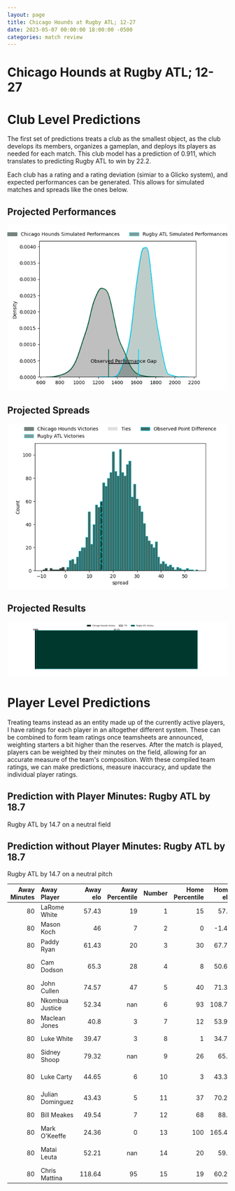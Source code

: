 ```yaml
---  
layout: page  
title: Chicago Hounds at Rugby ATL; 12-27  
date: 2023-05-07 00:00:00 18:00:00 -0500  
categories: match review  
---
```

# Chicago Hounds at Rugby ATL; 12-27

# Club Level Predictions


The first set of predictions treats a club as the smallest object, as the club develops its members, organizes a gameplan, and deploys its players as needed for each match. This club model has a prediction of 0.911, which translates to predicting Rugby ATL to win by 22.2.

Each club has a rating and a rating deviation (simiar to a Glicko system), and expected performances can be generated. This allows for simulated matches and spreads like the ones below.
## Projected Performances


![Projected Performances](plots/performances_2023-05-07-RugbyATL-ChicagoHounds.png)
## Projected Spreads


![Projected Spreads](plots/spreads_2023-05-07-RugbyATL-ChicagoHounds.png)
## Projected Results


![Projected Results](plots/resultbar_2023-05-07-RugbyATL-ChicagoHounds.png)
# Player Level Predictions


Treating teams instead as an entity made up of the currently active players, I have ratings for each player in an altogether different system. These can be combined to form team ratings once teamsheets are announced, weighting starters a bit higher than the reserves. After the match is played, players can be weighted by their minutes on the field, allowing for an accurate measure of the team's composition. With these compiled team ratings, we can make predictions, measure inaccuracy, and update the individual player ratings.
## Prediction with Player Minutes: Rugby ATL by 18.7


Rugby ATL by 14.7 on a neutral field
## Prediction without Player Minutes: Rugby ATL by 18.7


Rugby ATL by 14.7 on a neutral pitch



|   Away Minutes | Away Player      |   Away elo |   Away Percentile |   Number |   Home Percentile |   Home elo | Home Player            |   Home Minutes |
|---------------:|:-----------------|-----------:|------------------:|---------:|------------------:|-----------:|:-----------------------|---------------:|
|             80 | LaRome White     |      57.43 |                19 |        1 |                15 |      57.9  | Will Burke             |             80 |
|             80 | Mason Koch       |      46    |                 7 |        2 |                 0 |      -1.44 | Alex Maughan           |             80 |
|             80 | Paddy Ryan       |      61.43 |                20 |        3 |                30 |      67.75 | John Roy Jenkinson     |             80 |
|             80 | Cam Dodson       |      65.3  |                28 |        4 |                 8 |      50.62 | Christian Nahuel Milan |             80 |
|             80 | John Cullen      |      74.57 |                47 |        5 |                40 |      71.35 | Johannes Momsen        |             80 |
|             80 | Nkombua Justice  |      52.34 |               nan |        6 |                93 |     108.79 | Vili Helu              |             80 |
|             80 | Maclean Jones    |      40.8  |                 3 |        7 |                12 |      53.92 | Matthew Heaton         |             80 |
|             80 | Luke White       |      39.47 |                 3 |        8 |                 1 |      34.79 | Ross Deacon            |             80 |
|             80 | Sidney Shoop     |      79.32 |               nan |        9 |                26 |      65.2  | Ryan Rees              |             80 |
|             80 | Luke Carty       |      44.65 |                 6 |       10 |                 3 |      43.36 | Kurt Kendall Coleman   |             80 |
|             80 | Julian Dominguez |      43.43 |                 5 |       11 |                37 |      70.21 | Jack Shaw              |             80 |
|             80 | Bill Meakes      |      49.54 |                 7 |       12 |                68 |      88.2  | Martini Talapusi       |             80 |
|             80 | Mark O'Keeffe    |      24.36 |                 0 |       13 |               100 |     165.41 | Will Leonard           |             80 |
|             80 | Matai Leuta      |      52.21 |               nan |       14 |                20 |      59.9  | Te Rangatira Waitokia  |             80 |
|             80 | Chris Mattina    |     118.64 |                95 |       15 |                19 |      60.27 | Rewita Biddle          |             80 |

